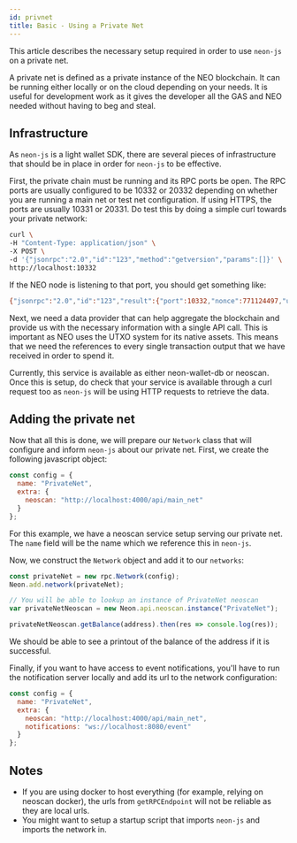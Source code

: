 ```yaml
---
id: privnet
title: Basic - Using a Private Net
---
```


This article describes the necessary setup required in order to use `neon-js` on a private net.

A private net is defined as a private instance of the NEO blockchain. It can be running either locally or on the cloud depending on your needs. It is useful for development work as it gives the developer all the GAS and NEO needed without having to beg and steal.

## Infrastructure

As `neon-js` is a light wallet SDK, there are several pieces of infrastructure that should be in place in order for `neon-js` to be effective.

First, the private chain must be running and its RPC ports be open. The RPC ports are usually configured to be 10332 or 20332 depending on whether you are running a main net or test net configuration. If using HTTPS, the ports are usually 10331 or 20331. Do test this by doing a simple curl towards your private network:

```sh
curl \
-H "Content-Type: application/json" \
-X POST \
-d '{"jsonrpc":"2.0","id":"123","method":"getversion","params":[]}' \
http://localhost:10332
```

If the NEO node is listening to that port, you should get something like:

```sh
{"jsonrpc":"2.0","id":"123","result":{"port":10332,"nonce":771124497,"useragent":"\/NEO:2.7.3\/"}}
```

Next, we need a data provider that can help aggregate the blockchain and provide us with the necessary information with a single API call. This is important as NEO uses the UTXO system for its native assets. This means that we need the references to every single transaction output that we have received in order to spend it.

Currently, this service is available as either neon-wallet-db or neoscan. Once this is setup, do check that your service is available through a curl request too as `neon-js` will be using HTTP requests to retrieve the data.

## Adding the private net

Now that all this is done, we will prepare our `Network` class that will configure and inform `neon-js` about our private net. First, we create the following javascript object:

```js
const config = {
  name: "PrivateNet",
  extra: {
    neoscan: "http://localhost:4000/api/main_net"
  }
};
```

For this example, we have a neoscan service setup serving our private net. The `name` field will be the name which we reference this in `neon-js`.

Now, we construct the `Network` object and add it to our `networks`:

```js
const privateNet = new rpc.Network(config);
Neon.add.network(privateNet);

// You will be able to lookup an instance of PrivateNet neoscan
var privateNetNeoscan = new Neon.api.neoscan.instance("PrivateNet");

privateNetNeoscan.getBalance(address).then(res => console.log(res));
```

We should be able to see a printout of the balance of the address if it is successful.

Finally, if you want to have access to event notifications, you'll have to run the notification server locally and add its url to the network configuration:

```js
const config = {
  name: "PrivateNet",
  extra: {
    neoscan: "http://localhost:4000/api/main_net",
    notifications: "ws://localhost:8080/event"
  }
};
```

## Notes

- If you are using docker to host everything (for example, relying on neoscan docker), the urls from `getRPCEndpoint` will not be reliable as they are local urls.
- You might want to setup a startup script that imports `neon-js` and imports the network in.
